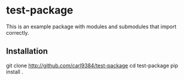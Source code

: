 # test-package

This is an example package with modules and submodules that import correctly.

## Installation

git clone http://github.com/carl9384/test-package
cd test-package
pip install .

